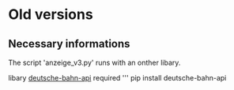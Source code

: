 # Old versions
## Necessary informations
The script 'anzeige_v3.py' runs with an onther libary.

libary [deutsche-bahn-api](https://github.com/Tutorialwork/deutsche_bahn_api) required
'''
pip install deutsche-bahn-api

